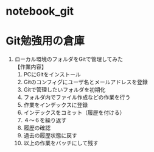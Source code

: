 # notebook_git
<h1>Git勉強用の倉庫</h1>

<ol>
    <li>ローカル環境のフォルダをGitで管理してみた<br />
        【作業内容】
        <ol>
            <li>PCにGitをインストール</li>
            <li>Gitのコンフィグにユーザ名とメールアドレスを登録</li>
            <li>Gitで管理したいフォルダを初期化</li>
            <li>フォルダ内でファイル作成などの作業を行う</li>
            <li>作業をインデックスに登録</li>
            <li>インデックスをコミット（履歴を付ける）</li>
            <li>４～６を繰り返す</li>
            <li>履歴の確認</li>
            <li>過去の履歴状態に戻す</li>
            <li>以上の作業をバッチにして残す</li>
        </ol>
    </li>
</ol>
